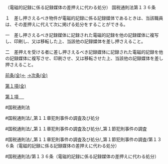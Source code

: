 （電磁的記録に係る記録媒体の差押えに代わる処分）
国税通則法第１３６条

１　差し押さえるべき物件が電磁的記録に係る記録媒体であるときは、当該職員は、その差押えに代えて次に掲げる処分をすることができる。

一　差し押さえるべき記録媒体に記録された電磁的記録を他の記録媒体に複写し、印刷し、又は移転した上、当該他の記録媒体を差し押さえること。

二　差押えを受ける者に差し押さえるべき記録媒体に記録された電磁的記録を他の記録媒体に複写させ、印刷させ、又は移転させた上、当該他の記録媒体を差し押さえること。

[前条(全)←](国税通則法＿＿＿＿＿第１３５条_.md)    [→次条(全)](国税通則法＿＿＿＿＿第１３７条_.md)

[第１項(全)](国税通則法＿＿＿＿＿第１３６条第１項_.md)  

[第１項 　 ](国税通則法＿＿＿＿＿第１３６条第１項.md)  

#国税通則法

#国税通則法/_第１１章犯則事件の調査及び処分

#国税通則法/_第１１章犯則事件の調査及び処分/_第１節犯則事件の調査

#国税通則法/_第１１章犯則事件の調査及び処分/_第１節犯則事件の調査/第１３６条（電磁的記録に係る記録媒体の差押えに代わる処分）

#国税通則法/第１３６条（電磁的記録に係る記録媒体の差押えに代わる処分）

